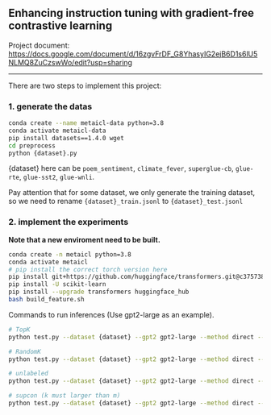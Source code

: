 ## Enhancing instruction tuning with gradient-free contrastive learning

Project document: https://docs.google.com/document/d/16zgvFrDF_G8YhasyIG2ejB6D1s6lU5NLMQ8ZuCzswWo/edit?usp=sharing

<!-- 
A small change in `./preprocess/fewshot_gym_dataset.py`:
Change line 22 to:
```python
parser.add_argument('--do_test', default=True, action='store_true',
                    help="Run 2 tasks per process to test the code")
``` -->

---

There are two steps to implement this project:

### 1. generate the datas

```bash
conda create --name metaicl-data python=3.8
conda activate metaicl-data
pip install datasets==1.4.0 wget
cd preprocess
python {dataset}.py
```
{dataset} here can be `poem_sentiment`, `climate_fever`, `superglue-cb`, `glue-rte`, `glue-sst2`, `glue-wnli`. 

Pay attention that for some dataset, we only generate the training dataset, so we need to rename `{dataset}_train.jsonl` to `{dataset}_test.jsonl`

### 2. implement the experiments

**Note that a new enviroment need to be built.**

```bash
conda create -n metaicl python=3.8
conda activate metaicl
# pip install the correct torch version here
pip install git+https://github.com/huggingface/transformers.git@c37573806ab3526dd805c49cbe2489ad4d68a9d7
pip install -U scikit-learn
pip install --upgrade transformers huggingface_hub
bash build_feature.sh
```

Commands to run inferences (Use gpt2-large as an example).
```bash
# TopK
python test.py --dataset {dataset} --gpt2 gpt2-large --method direct --out_dir out/gpt2-large --do_zeroshot --test_batch_size 4 --use_demonstrations  --seed 100 --k {number} --topk

# RandomK
python test.py --dataset {dataset} --gpt2 gpt2-large --method direct --out_dir out/gpt2-large --do_zeroshot --test_batch_size 4 --use_demonstrations  --seed 100 --k {number} --randomk

# unlabeled
python test.py --dataset {dataset} --gpt2 gpt2-large --method direct --out_dir out/gpt2-large --do_zeroshot --test_batch_size 4 --use_demonstrations  --seed 100 --k {number} --unlabeled

# supcon (k must larger than m)
python test.py --dataset {dataset} --gpt2 gpt2-large --method direct --out_dir out/gpt2-large --do_zeroshot --test_batch_size 4 --use_demonstrations  --seed 100 --k {number} --m {number} --supcon
```